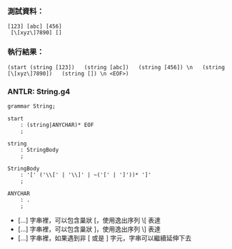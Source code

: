 
### 測試資料：
```
[123] [abc] [456]
 [\[xyz\]7890] []
```

### 執行結果：
```
(start (string [123])   (string [abc])   (string [456]) \n   (string [\[xyz\]7890])   (string []) \n <EOF>)
```

### ANTLR: String.g4
```g4
grammar String;

start
	: (string|ANYCHAR)* EOF
	;

string
	: StringBody
	;

StringBody
	: '[' ('\\[' | '\\]' | ~('[' | ']'))* ']'
	;

ANYCHAR
	: .
	;
```
- \[...\] 字串裡，可以包含巢狀 [，使用逸出序列 \\[ 表達
- \[...\] 字串裡，可以包含巢狀 ]，使用逸出序列 \\] 表達
- \[...\] 字串裡，如果遇到非 \[ 或是 \] 字元，字串可以繼續延伸下去
